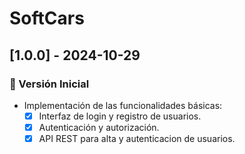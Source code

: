 # SoftCars

## [1.0.0] - 2024-10-29
### 🎉 Versión Inicial
- Implementación de las funcionalidades básicas:
  - [x] Interfaz de login y registro de usuarios.
  - [x] Autenticación y autorización.
  - [x] API REST para alta y autenticacion de usuarios.